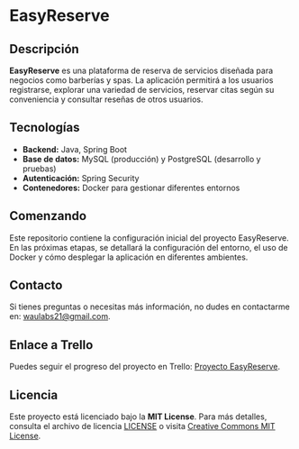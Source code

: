 # EasyReserve

## Descripción

**EasyReserve** es una plataforma de reserva de servicios diseñada para negocios como barberías y spas. La aplicación permitirá a los usuarios registrarse, explorar una variedad de servicios, reservar citas según su conveniencia y consultar reseñas de otros usuarios.

## Tecnologías

- **Backend:** Java, Spring Boot
- **Base de datos:** MySQL (producción) y PostgreSQL (desarrollo y pruebas)
- **Autenticación:** Spring Security
- **Contenedores:** Docker para gestionar diferentes entornos

## Comenzando

Este repositorio contiene la configuración inicial del proyecto EasyReserve. En las próximas etapas, se detallará la configuración del entorno, el uso de Docker y cómo desplegar la aplicación en diferentes ambientes.

## Contacto

Si tienes preguntas o necesitas más información, no dudes en contactarme en: [waulabs21@gmail.com](mailto:alvarobajo893@gmail.com).

## Enlace a Trello

Puedes seguir el progreso del proyecto en Trello: [Proyecto EasyReserve](https://trello.com/invite/b/6717fac496ab7c9e3d3d56a7/ATTI3b87ef0bf0690f22f472fd70d35553ccB1992755/proyecto-easyreserve).

## Licencia

Este proyecto está licenciado bajo la **MIT License**. Para más detalles, consulta el archivo de licencia [LICENSE](LICENSE) o visita [Creative Commons MIT License](https://opensource.org/licenses/MIT).